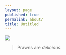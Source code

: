 ```yaml
---
layout: page
published: true
permalink: about/
title: Untitled
---
```


![](https://farm5.staticflickr.com/4094/4849767882_b0d4350a65_z_d.jpg)
> Prawns are _delicious_.